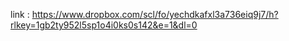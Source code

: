 link : https://www.dropbox.com/scl/fo/yechdkafxl3a736eiq9j7/h?rlkey=1gb2ty952l5sp1o4i0ks0s142&e=1&dl=0
